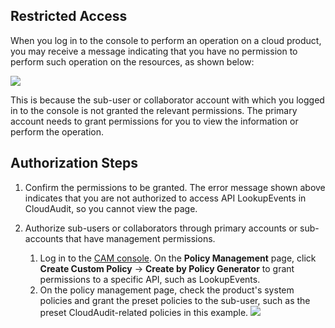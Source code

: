 ## Restricted Access
When you log in to the console to perform an operation on a cloud product, you may receive a message indicating that you have no permission to perform such operation on the resources, as shown below:

![](https://main.qcloudimg.com/raw/bad75cdb92e33a8ef02aaaef50143ab3.png)

This is because the sub-user or collaborator account with which you logged in to the console is not granted the relevant permissions. The primary account needs to grant permissions for you to view the information or perform the operation.

## Authorization Steps
1. Confirm the permissions to be granted.
  The error message  shown above indicates that you are not authorized to access API LookupEvents in CloudAudit, so you cannot view the page.

2. Authorize sub-users or collaborators through primary accounts or sub-accounts that have management permissions.

   1. Log in to the [CAM console](https://intl.cloud.tencent.com/login). On the **Policy Management** page, click **Create Custom Policy** -> **Create by Policy Generator** to grant permissions to a specific API, such as LookupEvents.
   2. On the policy management page, check the product's system policies and grant the preset policies to the sub-user, such as the preset CloudAudit-related policies in this example.
![](https://main.qcloudimg.com/raw/890566574e04576b6a792ef42e4eb87e.jpg)

